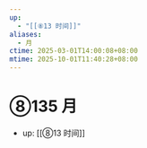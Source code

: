 ```yaml
---
up:
  - "[[⑧13 时间]]"
aliases:
  - 月
ctime: 2025-03-01T14:00:08+08:00
mtime: 2025-10-01T11:40:28+08:00
---
```


# ⑧135 月

- up: [[⑧13 时间]]
